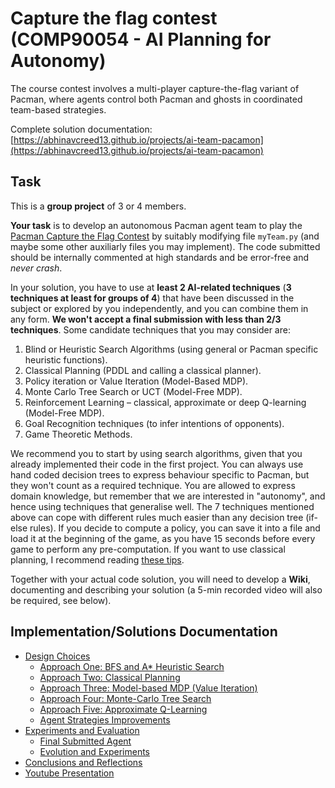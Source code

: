 # Capture the flag contest (COMP90054 - AI Planning for Autonomy)
The course contest involves a multi-player capture-the-flag variant of Pacman, where agents control both Pacman and ghosts in coordinated team-based strategies.

Complete solution documentation: [https://abhinavcreed13.github.io/projects/ai-team-pacamon](https://abhinavcreed13.github.io/projects/ai-team-pacamon)

## Task

This is a **group project** of 3 or 4 members. 

**Your task** is to develop an autonomous Pacman agent team to play the [Pacman Capture the Flag Contest](http://ai.berkeley.edu/contest.html) by suitably modifying file `myTeam.py` (and maybe some other auxiliarly files you may implement). The code submitted should be internally commented at high standards and be error-free and _never crash_. 

In your solution, you have to use at **least 2 AI-related techniques** (**3 techniques at least for groups of 4**) that have been discussed in the subject or explored by you independently, and you can combine them in any form. **We won't accept a final submission with less than 2/3 techniques**. Some candidate techniques that you may consider are:

1. Blind or Heuristic Search Algorithms (using general or Pacman specific heuristic functions).
2. Classical Planning (PDDL and calling a classical planner).
3. Policy iteration or Value Iteration (Model-Based MDP).
4. Monte Carlo Tree Search or UCT (Model-Free MDP).
5. Reinforcement Learning – classical, approximate or deep Q-learning (Model-Free MDP).
6. Goal Recognition techniques (to infer intentions of opponents).
7. Game Theoretic Methods.

We recommend you to start by using search algorithms, given that you already implemented their code in the first project. You can always use hand coded decision trees to express behaviour specific to Pacman, but they won't count as a required technique. You are allowed to express domain knowledge, but remember that we are interested in "autonomy", and hence using techniques that generalise well. The 7 techniques mentioned above can cope with different rules much easier than any decision tree (if-else rules). If you decide to compute a policy, you can save it into a file and load it at the beginning of the game, as you have 15 seconds before every game to perform any pre-computation. If you want to use classical planning, I recommend reading [these tips](CONTEST.md#pac-man-as-classical-planning-with-pddl).

Together with your actual code solution, you will need to develop a **Wiki**, documenting and describing your solution (a 5-min recorded video will also be required, see below).

## Implementation/Solutions Documentation

- [Design Choices](https://abhinavcreed13.github.io/projects/ai-team-pacamon/#design-choices)
  * [Approach One: BFS and A* Heuristic Search](https://abhinavcreed13.github.io/projects/ai-team-pacamon/#approach-one-bfs-and-a-heuristic-search)
  * [Approach Two: Classical Planning](https://abhinavcreed13.github.io/projects/ai-team-pacamon/#approach-two-classical-planning)
  * [Approach Three: Model-based MDP (Value Iteration)](https://abhinavcreed13.github.io/projects/ai-team-pacamon/#approach-three-model-based-mdp-value-iteration)
  * [Approach Four: Monte-Carlo Tree Search](https://abhinavcreed13.github.io/projects/ai-team-pacamon/#approach-four-monte-carlo-tree-search)
  * [Approach Five: Approximate Q-Learning](https://abhinavcreed13.github.io/projects/ai-team-pacamon/#approach-five-approximate-q-learning)
  * [Agent Strategies Improvements](https://abhinavcreed13.github.io/projects/ai-team-pacamon/#agent-strategies-improvements)
- [Experiments and Evaluation](https://abhinavcreed13.github.io/projects/ai-team-pacamon/#experiments-and-evaluation)
  * [Final Submitted Agent](https://abhinavcreed13.github.io/projects/ai-team-pacamon/#final-submitted-agent)
  * [Evolution and Experiments](https://abhinavcreed13.github.io/projects/ai-team-pacamon/#evolution-and-experiments)
- [Conclusions and Reflections](https://abhinavcreed13.github.io/projects/ai-team-pacamon/#conclusions-and-reflections)
- [Youtube Presentation](https://abhinavcreed13.github.io/projects/ai-team-pacamon/#youtube-presentation)
